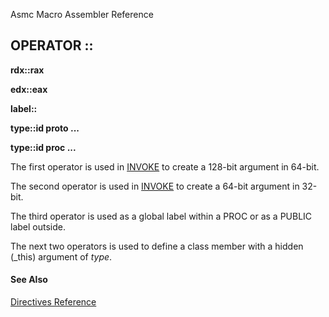 Asmc Macro Assembler Reference

## OPERATOR ::

**rdx::rax**

**edx::eax**

**label::**

**type::id proto ...**

**type::id proc ...**

The first operator is used in [INVOKE](../directive/invoke.md) to create a 128-bit argument in 64-bit.

The second operator is used in [INVOKE](../directive/invoke.md) to create a 64-bit argument in 32-bit.

The third operator is used as a global label within a PROC or as a PUBLIC label outside.

The next two operators is used to define a class member with a hidden (_this) argument of _type_.

#### See Also

[Directives Reference](readme.md)
